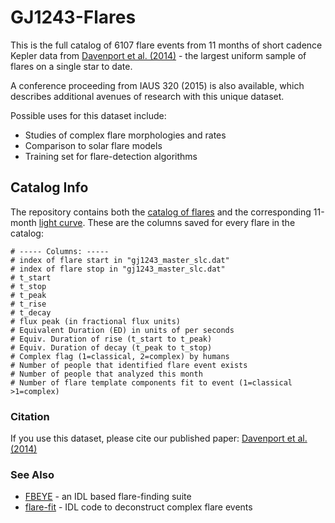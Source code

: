 # GJ1243-Flares
This is the full catalog of 6107 flare events from 11 months of short cadence Kepler data from [Davenport et al. (2014)](http://arxiv.org/abs/1411.3723) - the largest uniform sample of flares on a single star to date.

A conference proceeding from IAUS 320 (2015) is also available, which describes additional avenues of research with this unique dataset.

Possible uses for this dataset include:

- Studies of complex flare morphologies and rates
- Comparison to solar flare models
- Training set for flare-detection algorithms


## Catalog Info
The repository contains both the [catalog of flares](data/gj1243_master_flares.tbl) and the corresponding 11-month [light curve](data/gj1243_master_slc.dat). These are the columns saved for every flare in the catalog:

```
# ----- Columns: -----
# index of flare start in "gj1243_master_slc.dat"
# index of flare stop in "gj1243_master_slc.dat"
# t_start
# t_stop
# t_peak
# t_rise
# t_decay
# flux peak (in fractional flux units)
# Equivalent Duration (ED) in units of per seconds
# Equiv. Duration of rise (t_start to t_peak)
# Equiv. Duration of decay (t_peak to t_stop)
# Complex flag (1=classical, 2=complex) by humans
# Number of people that identified flare event exists
# Number of people that analyzed this month
# Number of flare template components fit to event (1=classical >1=complex)
```


### Citation
If you use this dataset, please cite our published paper: [Davenport et al. (2014)](http://arxiv.org/abs/1411.3723)


### See Also

- [FBEYE](https://github.com/jradavenport/FBEYE) - an IDL based flare-finding suite
- [flare-fit](https://github.com/jradavenport/flare-fit) - IDL code to deconstruct complex flare events